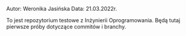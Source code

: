 Autor: Weronika Jasińska
Data: 21.03.2022r.

To jest repozytorium testowe z Inżynierii Oprogramowania.
Będą tutaj pierwsze próby dotyczące commitów i branchy.
